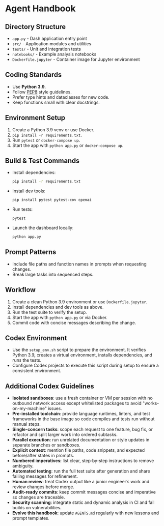 # Agent Handbook

## Directory Structure
- `app.py` - Dash application entry point
- `src/` - Application modules and utilities
- `tests/` - Unit and integration tests
- `notebooks/` - Example analysis notebooks
- `Dockerfile.jupyter` - Container image for Jupyter environment

## Coding Standards
- Use **Python 3.9**.
- Follow [PEP8](https://peps.python.org/pep-0008/) style guidelines.
- Prefer type hints and dataclasses for new code.
- Keep functions small with clear docstrings.

## Environment Setup
1. Create a Python 3.9 venv or use Docker.
2. `pip install -r requirements.txt`.
3. Run `pytest` or `docker-compose up`.
4. Start the app with `python app.py` or `docker-compose up`.

## Build & Test Commands
- Install dependencies:
  ```bash
  pip install -r requirements.txt
  ```
- Install dev tools:
  ```bash
  pip install pytest pytest-cov openai
  ```
- Run tests:
  ```bash
  pytest
  ```
- Launch the dashboard locally:
  ```bash
  python app.py
  ```

## Prompt Patterns
- Include file paths and function names in prompts when requesting changes.
- Break large tasks into sequenced steps.

## Workflow
1. Create a clean Python 3.9 environment or use `Dockerfile.jupyter`.
2. Install dependencies and dev tools as above.
3. Run the test suite to verify the setup.
4. Start the app with `python app.py` or via Docker.
5. Commit code with concise messages describing the change.

## Codex Environment
- Use the `setup_env.sh` script to prepare the environment. It verifies
  Python 3.9, creates a virtual environment, installs dependencies, and
  runs the tests.
- Configure Codex projects to execute this script during setup to ensure
  a consistent environment.

## Additional Codex Guidelines
- **Isolated sandboxes**: use a fresh container or VM per session with no
  outbound network access except whitelisted packages to avoid "works-on-my-machine" issues.
- **Pre-installed toolchain**: provide language runtimes, linters, and test
  frameworks in the base image so code compiles and tests run without manual steps.
- **Single-concern tasks**: scope each request to one feature, bug fix, or
  refactor and split larger work into ordered subtasks.
- **Parallel execution**: run unrelated documentation or style updates in
  separate branches or sandboxes.
- **Explicit context**: mention file paths, code snippets, and expected
  before/after states in prompts.
- **Numbered imperatives**: list clear, step‑by‑step instructions to remove
  ambiguity.
- **Automated testing**: run the full test suite after generation and share
  failing messages for refinement.
- **Human review**: treat Codex output like a junior engineer’s work and review
  changes before merge.
- **Audit-ready commits**: keep commit messages concise and imperative so
  changes are traceable.
- **Security scanning**: integrate static and dynamic analysis in CI and fail
  builds on vulnerabilities.
- **Evolve this handbook**: update `AGENTS.md` regularly with new lessons and
  prompt templates.

